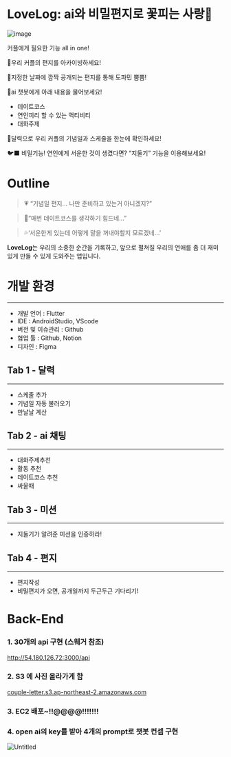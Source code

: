 # LoveLog:  ai와 비밀편지로 꽃피는 사랑💞
![image](https://github.com/user-attachments/assets/b38d7c7c-cacc-49ab-ab50-75cda2da2502)

커플에게 필요한 기능 all in one!

🩷우리 커플의 편지를 아카이빙하세요! 

🩷지정한 날짜에 깜짝 공개되는 편지를 통해 도파민 뿜뿜!

🩷ai 챗봇에게 아래 내용을 물어보세요!  
- 데이트코스
- 연인끼리 할 수 있는 액티비티
-  대화주제

🩷달력으로 우리 커플의 기념일과 스케줄을 한눈에 확인하세요!

🐦‍⬛ 비밀기능! 연인에게 서운한 것이 생겼다면? “지둘기” 기능을 이용해보세요!


# Outline

> 💗 “기념일 편지… 나만 준비하고 있는거 아니겠지?”
> 

> 💢“매번 데이트코스를 생각하기 힘드네…”
> 

> 💦‘서운한게 있는데 어떻게 말을 꺼내야할지 모르겠네…’
> 

**LoveLog**는 우리의 소중한 순간을 기록하고, 앞으로 펼쳐질 우리의 연애를 좀 더 재미있게 만들 수 있게 도와주는 앱입니다. 

# 개발 환경

---

- 개발 언어 : Flutter
- IDE : AndroidStudio, VScode
- 버전 및 이슈관리 : Github
- 협업 툴 : Github, Notion
- 디자인 : Figma

## Tab 1 - 달력

---

- 스케줄 추가
- 기념일 자동 불러오기
- 만날날 계산


## Tab 2 - ai 채팅

---

- 대화주제추천
- 활동 추천
- 데이트코스 추천
- 싸울때


## Tab 3 - 미션

---

- 지둘기가 알려준 미션을 인증하라!

## Tab 4 - 편지

---

- 편지작성
- 비밀편지가 오면, 공개일까지 두근두근 기다리기!


# Back-End

### 1. 30개의 api 구현 (스웨거 참조)

http://54.180.126.72:3000/api

### 2. S3 에 사진 올라가게 함

[couple-letter.s3.ap-northeast-2.amazonaws.com](https://couple-letter.s3.ap-northeast-2.amazonaws.com/ba38ee06-5c4a-4d62-8d9a-ba83ff958373.JPG)

### 3. EC2 배포~!!@@@@!!!!!!!

### 4. open ai의 key를 받아 4개의 prompt로 챗봇 컨셉 구현

![Untitled](https://prod-files-secure.s3.us-west-2.amazonaws.com/f6cb388f-3934-47d6-9928-26d2e10eb0fc/e219e25c-b5d0-4e51-9a18-4048dd12d25c/Untitled.png)
